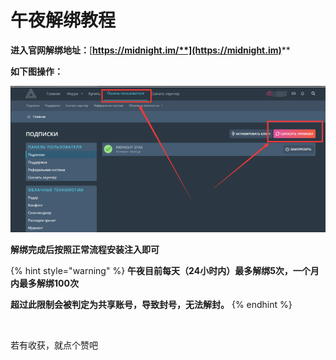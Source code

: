 # 午夜解绑教程

**进入官网解绑地址：**[**https://midnight.im/**](https://midnight.im)****

**如下图操作：**

![](<../../.gitbook/assets/image (94).png>)

**解绑完成后按照正常流程安装注入即可**

{% hint style="warning" %}
**午夜目前每天（24小时内）最多解绑5次，一个月内最多解绑100次**

**超过此限制会被判定为共享账号，导致封号，无法解封。**
{% endhint %}

​

若有收获，就点个赞吧
